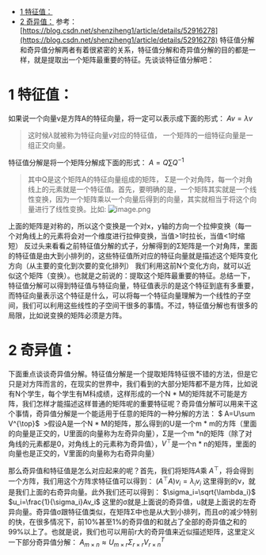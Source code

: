 - [1 特征值：](#head1)
- [2 奇异值：](#head2)
参考：[https://blog.csdn.net/shenziheng1/article/details/52916278](https://blog.csdn.net/shenziheng1/article/details/52916278)
特征值分解和奇异值分解两者有着很紧密的关系，特征值分解和奇异值分解的目的都是一样，就是提取出一个矩阵最重要的特征。先谈谈特征值分解吧：
# <span id="head1">1 特征值：</span>
如果说一个向量v是方阵A的特征向量，将一定可以表示成下面的形式：
$Av=\lambda v$
>这时候$\lambda$就被称为特征向量$v$对应的特征值，
一个矩阵的一组特征向量是一组正交向量。







特征值分解是将一个矩阵分解成下面的形式：
$A=Q\sum Q^{-1}$
>其中Q是这个矩阵A的特征向量组成的矩阵，
Σ是一个对角阵，每一个对角线上的元素就是一个特征值。首先，要明确的是，一个矩阵其实就是一个线性变换，因为一个矩阵乘以一个向量后得到的向量，其实就相当于将这个向量进行了线性变换。比如:
![image.png](https://upload-images.jianshu.io/upload_images/18339009-032265613242434c.png?imageMogr2/auto-orient/strip%7CimageView2/2/w/1240)

上面的矩阵是对称的，所以这个变换是一个对x，y轴的方向一个拉伸变换（每一个对角线上的元素将会对一个维度进行拉伸变换，当值>1时拉长，当值<1时缩短）
反过头来看看之前特征值分解的式子，分解得到的Σ矩阵是一个对角阵，里面的特征值是由大到小排列的，这些特征值所对应的特征向量就是描述这个矩阵变化方向（从主要的变化到次要的变化排列）
我们利用这前N个变化方向，就可以近似这个矩阵（变换）。也就是之前说的：提取这个矩阵最重要的特征。总结一下，特征值分解可以得到特征值与特征向量，特征值表示的是这个特征到底有多重要，而特征向量表示这个特征是什么，可以将每一个特征向量理解为一个线性的子空间，我们可以利用这些线性的子空间干很多的事情。不过，特征值分解也有很多的局限，比如说变换的矩阵必须是方阵。
# <span id="head2">2 奇异值：</span>
下面重点谈谈奇异值分解。特征值分解是一个提取矩阵特征很不错的方法，但是它只是对方阵而言的，在现实的世界中，我们看到的大部分矩阵都不是方阵，比如说有N个学生，每个学生有M科成绩，这样形成的一个N * M的矩阵就不可能是方阵，我们怎样才能描述这样普通的矩阵呢的重要特征呢？奇异值分解可以用来干这个事情，奇异值分解是一个能适用于任意的矩阵的一种分解的方法：
$  A=U\sum V^{\top}$
 >假设A是一个N * M的矩阵，那么得到的U是一个m * m的方阵（里面的向量是正交的，U里面的向量称为左奇异向量），Σ是一个m *n的矩阵（除了对角线的元素都是0，对角线上的元素称为奇异值），$V^{\top}$是一个n * n的矩阵，里面的向量也是正交的，V里面的向量称为右奇异向量）

那么奇异值和特征值是怎么对应起来的呢？首先，我们将矩阵$A$乘 $A^{\top}$，将会得到一个方阵，我们用这个方阵求特征值可以得到：
$(A^{\top}A)v_i=\lambda_i v_i$
这里得到的v，就是我们上面的右奇异向量。此外我们还可以得到：
$\sigma_i=\sqrt{\lambda_i}$
$u_i=\frac{1}{\sigma_i}Av_i$
这里的σ就是上面说的奇异值，u就是上面说的左奇异向量。奇异值σ跟特征值类似，在矩阵Σ中也是从大到小排列，而且σ的减少特别的快，在很多情况下，前10%甚至1%的奇异值的和就占了全部的奇异值之和的99%以上了。也就是说，我们也可以用前r大的奇异值来近似描述矩阵，这里定义一下部分奇异值分解：
$A_{m \times n} \approx U_{m \times r} \Sigma_{r \times r} V_{r \times n}^{T}$
